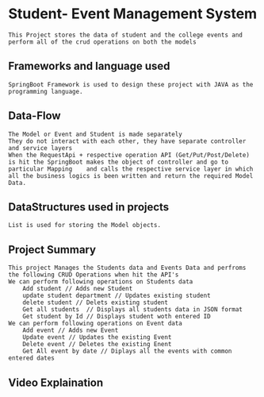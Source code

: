 # Student- Event Management System
    This Project stores the data of student and the college events and perform all of the crud operations on both the models

## Frameworks and language used 
    SpringBoot Framework is used to design these project with JAVA as the programming language.

## Data-Flow
    The Model or Event and Student is made separately
    They do not interact with each other, they have separate controller and service layers
    When the RequestApi + respective operation API (Get/Put/Post/Delete) is hit the SpringBoot makes the object of controller and go to particular Mapping    and calls the respective service layer in which all the business logics is been written and return the required Model Data.

## DataStructures used in projects
    List is used for storing the Model objects.

## Project Summary
    This project Manages the Students data and Events Data and perfroms the following CRUD Operations when hit the API's  
    We can perform following operations on Students data
        Add student // Adds new Student
        update student department // Updates existing student
        delete student // Delets existing student
        Get all students  // Displays all students data in JSON format
        Get student by Id // Displays student woth entered ID
    We can perform following operations on Event data
        Add event // Adds new Event
        Update event // Updates the existing Event
        Delete event // Deletes the existing Enent
        Get All event by date // Diplays all the events with common entered dates


## Video Explaination
